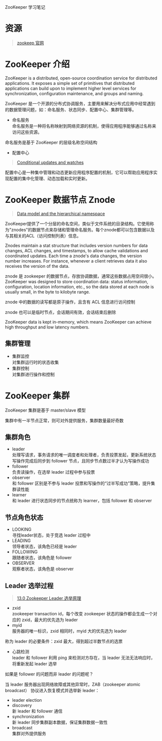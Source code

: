 ZooKeeper 学习笔记  
  
# 资源  
> [zookeep 官网](https://zookeeper.apache.org/doc/r3.9.1/index.html)  
  
# ZooKeeper 介绍  
ZooKeeper is a distributed, open-source coordination service for distributed applications. It exposes a simple set of primitives that distributed applications can build upon to implement higher level services for synchronization, configuration maintenance, and groups and naming.  
  
ZooKeeper 是一个开源的分布式协调服务，主要用来解决分布式应用中经常遇到的数据管理问题，如：命名服务、状态同步、配置中心、集群管理等。  
  
- 命名服务  
命名服务是一种将名称映射到网络资源的机制，使得应用程序能够通过名称来访问这些资源。  
  
命名服务是基于 ZooKeeper 的层级名称空间结构  
  
- 配置中心  
> [Conditional updates and watches](https://zookeeper.apache.org/doc/r3.9.1/zookeeperOver.html#Conditional+updates+and+watches)  
  
配置中心是一种集中管理和动态更新应用程序配置的机制，它可以帮助应用程序实现配置的集中化管理、动态加载和实时更新。  
  
# ZooKeeper 数据节点 Znode  
> [Data model and the hierarchical namespace](https://zookeeper.apache.org/doc/r3.9.1/zookeeperOver.html#sc_dataModelNameSpace)  
  
ZooKeeper提供了一个分层的命名空间，类似于文件系统的目录结构。它使用称为"znodes"的数据节点来存储和管理命名服务。每个znode都可以包含数据以及与其相关的ACL（访问控制列表）信息。  
  
Znodes maintain a stat structure that includes version numbers for data changes, ACL changes, and timestamps, to allow cache validations and coordinated updates. Each time a znode's data changes, the version number increases. For instance, whenever a client retrieves data it also receives the version of the data.  
  
znode 是 zookeeper 的数据节点，存放协调数据，通常这些数据占用空间很小。  
ZooKeeper was designed to store coordination data: status information, configuration, location information, etc., so the data stored at each node is usually small, in the byte to kilobyte range.  
  
znode 中的数据的读写都是原子操作，且含有 ACL 信息进行访问控制  
  
znode 也可以是临时节点，会话期间有效，会话结束后删除  
  
ZooKeeper data is kept in-memory, which means ZooKeeper can achieve high throughput and low latency numbers.  
  
## 集群管理  
- 集群监控  
对集群运行时的状态收集  
- 集群控制  
对集群进行操作和控制  
  
# ZooKeeper 集群  
ZooKeeper 集群是基于 master/slave 模型  
  
集群中有一半节点正常，则可对外提供服务，集群数量最好奇数  
  
## 集群角色  
- leader  
处理写请求，事务请求的唯一调度者和处理者，负责投票发起，更新系统状态  
写操作完成后同步到 follower 节点，且同步节点数过半才认为写操作成功  
- follower  
负责读操作，在选举 leader 过程中参与投票  
- observer  
和 follower 区别是不参与 leader 投票和写操作的“过半写成功”策略，提升集群读性能  
- learner  
和 leader 进行状态同步的节点统称为 learner，包括 follower 和 observer  
  
## 节点角色状态  
- LOOKING  
寻找leader状态，处于竞选 leader 过程中  
- LEADING  
领导者状态，该角色已经是 leader  
- FOLLOWING  
跟随者状态，该角色是 follower  
- OBSERVER  
观察者状态，该角色是 observer  
  
## Leader 选举过程  
> [13.0 Zookeeper Leader 选举原理](https://www.runoob.com/w3cnote/zookeeper-leader.html)  
  
  
- zxid  
zookeeper transaction id，每个改变 zookeeper 状态的操作都会生成一个对应的 zxid，最大的优先选为 leader  
- myid  
服务器的唯一标识，zxid 相同时，myid 大的优先选为 leader  
  
称为 leader 的必要条件：zxid 最大，得到超过半数节点的选票  
  
- 心跳检测  
leader 和 follower 利用 ping 来检测对方存在，当 leader 无法无法响应时，将重新发起 leader 选举  
  
如果是 follower 的问题而非 leader 的问题呢？  
  
当 leader 服务器出现网络故障或其他异常时，ZAB（zookeeper atomic broadcast） 协议进入恢复模式并选举新 leader：  
- leader election  
- discovery  
新 leader 和 follower 通信  
- synchronization  
新 leader 同步集群副本数据，保证集群数据一致性  
- broadcast  
集群对外提供服务  
  
